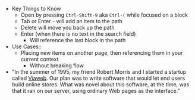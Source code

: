 - Key Things to Know
    - Open by pressing `Ctrl-Shift-9` aka `Ctrl-(` while focused on a block
    - Tab or Enter - will add an item to the path
    - Delete will move you back up the path
    - Enter (when there is no text in the search field)
        - Will reference the last block in the path
- Use Cases::
    - Placing new items on another page, then referencing them in your current context
        - Without breaking flow
- "In the summer of 1995, my friend Robert Morris and I started a startup called [Viaweb](http://docs.yahoo.com/docs/pr/release184.html). Our plan was to write software that would let end users build online stores. What was novel about this software, at the time, was that it ran on our server, using ordinary Web pages as the interface."
